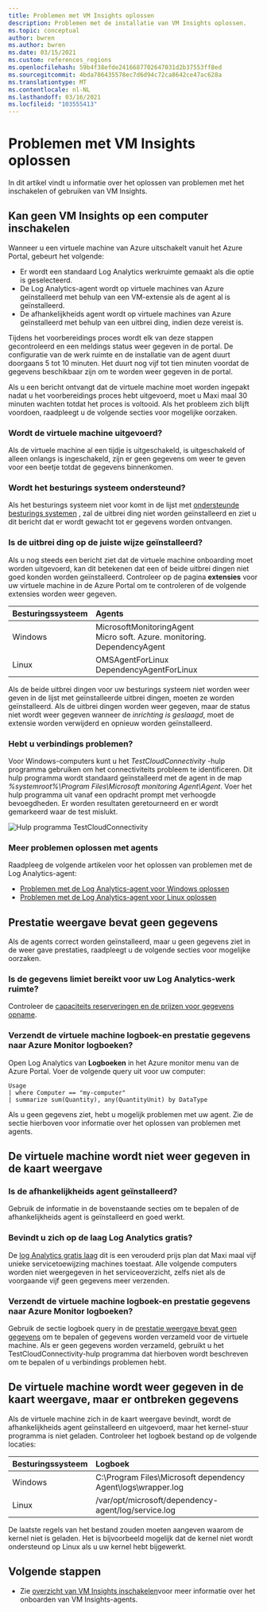 ```yaml
---
title: Problemen met VM Insights oplossen
description: Problemen met de installatie van VM Insights oplossen.
ms.topic: conceptual
author: bwren
ms.author: bwren
ms.date: 03/15/2021
ms.custom: references_regions
ms.openlocfilehash: 59b4f38efde2416687702647031d2b37553ff8ed
ms.sourcegitcommit: 4bda786435578ec7d6d94c72ca8642ce47ac628a
ms.translationtype: MT
ms.contentlocale: nl-NL
ms.lasthandoff: 03/16/2021
ms.locfileid: "103555413"
---
```

# <a name="troubleshoot-vm-insights"></a>Problemen met VM Insights oplossen
In dit artikel vindt u informatie over het oplossen van problemen met het inschakelen of gebruiken van VM Insights.

## <a name="cannot-enable-vm-insights-on-a-machine"></a>Kan geen VM Insights op een computer inschakelen
Wanneer u een virtuele machine van Azure uitschakelt vanuit het Azure Portal, gebeurt het volgende:

- Er wordt een standaard Log Analytics werkruimte gemaakt als die optie is geselecteerd.
- De Log Analytics-agent wordt op virtuele machines van Azure geïnstalleerd met behulp van een VM-extensie als de agent al is geïnstalleerd.
- De afhankelijkheids agent wordt op virtuele machines van Azure geïnstalleerd met behulp van een uitbrei ding, indien deze vereist is.
  
Tijdens het voorbereidings proces wordt elk van deze stappen gecontroleerd en een meldings status weer gegeven in de portal. De configuratie van de werk ruimte en de installatie van de agent duurt doorgaans 5 tot 10 minuten. Het duurt nog vijf tot tien minuten voordat de gegevens beschikbaar zijn om te worden weer gegeven in de portal.

Als u een bericht ontvangt dat de virtuele machine moet worden ingepakt nadat u het voorbereidings proces hebt uitgevoerd, moet u Maxi maal 30 minuten wachten totdat het proces is voltooid. Als het probleem zich blijft voordoen, raadpleegt u de volgende secties voor mogelijke oorzaken.

### <a name="is-the-virtual-machine-running"></a>Wordt de virtuele machine uitgevoerd?
 Als de virtuele machine al een tijdje is uitgeschakeld, is uitgeschakeld of alleen onlangs is ingeschakeld, zijn er geen gegevens om weer te geven voor een beetje totdat de gegevens binnenkomen.

### <a name="is-the-operating-system-supported"></a>Wordt het besturings systeem ondersteund?
Als het besturings systeem niet voor komt in de lijst met [ondersteunde besturings systemen](vminsights-enable-overview.md#supported-operating-systems) , zal de uitbrei ding niet worden geïnstalleerd en ziet u dit bericht dat er wordt gewacht tot er gegevens worden ontvangen.

### <a name="did-the-extension-install-properly"></a>Is de uitbrei ding op de juiste wijze geïnstalleerd?
Als u nog steeds een bericht ziet dat de virtuele machine onboarding moet worden uitgevoerd, kan dit betekenen dat een of beide uitbrei dingen niet goed konden worden geïnstalleerd. Controleer op de pagina **extensies** voor uw virtuele machine in de Azure Portal om te controleren of de volgende extensies worden weer gegeven.

| Besturingssysteem | Agents | 
|:---|:---|
| Windows | MicrosoftMonitoringAgent<br>Micro soft. Azure. monitoring. DependencyAgent |
| Linux | OMSAgentForLinux<br>DependencyAgentForLinux |

Als de beide uitbrei dingen voor uw besturings systeem niet worden weer geven in de lijst met geïnstalleerde uitbrei dingen, moeten ze worden geïnstalleerd. Als de uitbrei dingen worden weer gegeven, maar de status niet wordt weer gegeven wanneer de *inrichting is geslaagd*, moet de extensie worden verwijderd en opnieuw worden geïnstalleerd.

### <a name="do-you-have-connectivity-issues"></a>Hebt u verbindings problemen?
Voor Windows-computers kunt u het  *TestCloudConnectivity* -hulp programma gebruiken om het connectiviteits probleem te identificeren. Dit hulp programma wordt standaard geïnstalleerd met de agent in de map *%systemroot%\Program Files\Microsoft monitoring Agent\Agent*. Voer het hulp programma uit vanaf een opdracht prompt met verhoogde bevoegdheden. Er worden resultaten geretourneerd en er wordt gemarkeerd waar de test mislukt. 

![Hulp programma TestCloudConnectivity](media/vminsights-troubleshoot/test-cloud-connectivity.png)

### <a name="more-agent-troubleshooting"></a>Meer problemen oplossen met agents

Raadpleeg de volgende artikelen voor het oplossen van problemen met de Log Analytics-agent:

- [Problemen met de Log Analytics-agent voor Windows oplossen](../agents/agent-windows-troubleshoot.md)
- [Problemen met de Log Analytics-agent voor Linux oplossen](../agents/agent-linux-troubleshoot.md)

## <a name="performance-view-has-no-data"></a>Prestatie weergave bevat geen gegevens
Als de agents correct worden geïnstalleerd, maar u geen gegevens ziet in de weer gave prestaties, raadpleegt u de volgende secties voor mogelijke oorzaken.

### <a name="has-your-log-analytics-workspace-reached-its-data-limit"></a>Is de gegevens limiet bereikt voor uw Log Analytics-werk ruimte?
Controleer de [capaciteits reserveringen en de prijzen voor gegevens opname](https://azure.microsoft.com/pricing/details/monitor/).

### <a name="is-your-virtual-machine-sending-log-and-performance-data-to-azure-monitor-logs"></a>Verzendt de virtuele machine logboek-en prestatie gegevens naar Azure Monitor logboeken?

Open Log Analytics van **Logboeken** in het Azure monitor menu van de Azure Portal. Voer de volgende query uit voor uw computer:

```kuso
Usage 
| where Computer == "my-computer" 
| summarize sum(Quantity), any(QuantityUnit) by DataType
```

Als u geen gegevens ziet, hebt u mogelijk problemen met uw agent. Zie de sectie hierboven voor informatie over het oplossen van problemen met agents.

## <a name="virtual-machine-doesnt-appear-in-map-view"></a>De virtuele machine wordt niet weer gegeven in de kaart weergave

### <a name="is-the-dependency-agent-installed"></a>Is de afhankelijkheids agent geïnstalleerd?
 Gebruik de informatie in de bovenstaande secties om te bepalen of de afhankelijkheids agent is geïnstalleerd en goed werkt.

### <a name="are-you-on-the-log-analytics-free-tier"></a>Bevindt u zich op de laag Log Analytics gratis?
De [log Analytics gratis laag](https://azure.microsoft.com/pricing/details/monitor/) dit is een verouderd prijs plan dat Maxi maal vijf unieke servicetoewijzing machines toestaat. Alle volgende computers worden niet weergegeven in het serviceoverzicht, zelfs niet als de voorgaande vijf geen gegevens meer verzenden.

### <a name="is-your-virtual-machine-sending-log-and-performance-data-to-azure-monitor-logs"></a>Verzendt de virtuele machine logboek-en prestatie gegevens naar Azure Monitor logboeken?
Gebruik de sectie logboek query in de [prestatie weergave bevat geen gegevens](#performance-view-has-no-data) om te bepalen of gegevens worden verzameld voor de virtuele machine. Als er geen gegevens worden verzameld, gebruikt u het TestCloudConnectivity-hulp programma dat hierboven wordt beschreven om te bepalen of u verbindings problemen hebt.


## <a name="virtual-machine-appears-in-map-view-but-has-missing-data"></a>De virtuele machine wordt weer gegeven in de kaart weergave, maar er ontbreken gegevens
Als de virtuele machine zich in de kaart weergave bevindt, wordt de afhankelijkheids agent geïnstalleerd en uitgevoerd, maar het kernel-stuur programma is niet geladen. Controleer het logboek bestand op de volgende locaties:

| Besturingssysteem | Logboek | 
|:---|:---|
| Windows | C:\Program Files\Microsoft dependency Agent\logs\wrapper.log |
| Linux | /var/opt/microsoft/dependency-agent/log/service.log |

De laatste regels van het bestand zouden moeten aangeven waarom de kernel niet is geladen. Het is bijvoorbeeld mogelijk dat de kernel niet wordt ondersteund op Linux als u uw kernel hebt bijgewerkt.
## <a name="next-steps"></a>Volgende stappen

- Zie [overzicht van VM Insights inschakelen](vminsights-enable-overview.md)voor meer informatie over het onboarden van VM Insights-agents.
